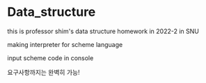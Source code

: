 # Data_structure

this is professor shim's  data structure homework in 2022-2 in SNU

making interpreter for scheme language 

input scheme code in  console 

요구사항까지는 완벽히 가능!
